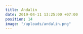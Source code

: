 ```yaml
---
title: Andalin
date: 2019-04-11 13:25:00 +07:00
position: 14
image: "/uploads/andalin.png"
---
```


